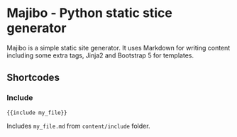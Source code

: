 # Majibo - Python static stice generator

Majibo is a simple static site generator. It uses Markdown for writing content including some extra tags, Jinja2 and Bootstrap 5 for templates.


## Shortcodes

### Include

	{{include my_file}}

Includes `my_file.md` from `content/include` folder.
